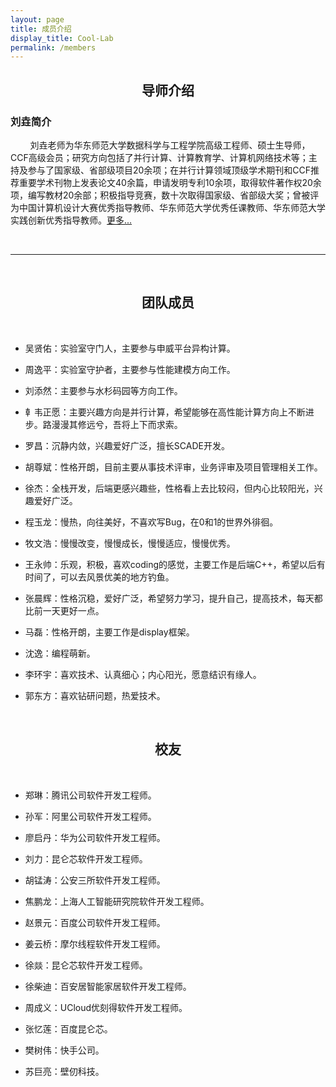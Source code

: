 ```yaml
---
layout: page
title: 成员介绍
display_title: Cool-Lab
permalink: /members
---
```


<center><h2><strong>导师介绍</strong></h2></center>

<h3><strong>刘垚简介</strong></h3>

&nbsp; &nbsp;&nbsp;&nbsp; &nbsp; 刘垚老师为华东师范大学数据科学与工程学院高级工程师、硕士生导师，CCF高级会员；研究方向包括了并行计算、计算教育学、计算机网络技术等；主持及参与了国家级、省部级项目20余项；在并行计算领域顶级学术期刊和CCF推荐重要学术刊物上发表论文40余篇，申请发明专利10余项，取得软件著作权20余项，编写教材20余部；积极指导竞赛，数十次取得国家级、省部级大奖；曾被评为中国计算机设计大赛优秀指导教师、华东师范大学优秀任课教师、华东师范大学实践创新优秀指导教师。[更多...](https://faculty.ecnu.edu.cn/_s37/ly2_6227/main.psp)

<br/>

****

<br/>

<center><h2><strong>团队成员</strong></h2></center>

<br/>

- 吴贤佑：实验室守门人，主要参与申威平台异构计算。

- 周逸平：实验室守护者，主要参与性能建模方向工作。

- 刘添然：主要参与水杉码园等方向工作。

- 龺韦正愿：主要兴趣方向是并行计算，希望能够在高性能计算方向上不断进步。路漫漫其修远兮，吾将上下而求索。

- 罗昌：沉静内敛，兴趣爱好广泛，擅长SCADE开发。

- 胡尊斌：性格开朗，目前主要从事技术评审，业务评审及项目管理相关工作。

- 徐杰：全栈开发，后端更感兴趣些，性格看上去比较闷，但内心比较阳光，兴趣爱好广泛。

- 程玉龙：慢热，向往美好，不喜欢写Bug，在0和1的世界外徘徊。

- 牧文浩：慢慢改变，慢慢成长，慢慢适应，慢慢优秀。

- 王永帅：乐观，积极，喜欢coding的感觉，主要工作是后端C++，希望以后有时间了，可以去风景优美的地方钓鱼。

- 张晨辉：性格沉稳，爱好广泛，希望努力学习，提升自己，提高技术，每天都比前一天更好一点。

- 马磊：性格开朗，主要工作是display框架。

- 沈逸：编程萌新。

- 李环宇：喜欢技术、认真细心；内心阳光，愿意结识有缘人。

- 郭东方：喜欢钻研问题，热爱技术。

<br/>

<center><h2><strong>校友</strong></h2></center>

<br/>

- 郑琳：腾讯公司软件开发工程师。

- 孙军：阿里公司软件开发工程师。

- 廖启丹：华为公司软件开发工程师。

- 刘力：昆仑芯软件开发工程师。

- 胡锰涛：公安三所软件开发工程师。

- 焦鹏龙：上海人工智能研究院软件开发工程师。

- 赵景元：百度公司软件开发工程师。

- 姜云桥：摩尔线程软件开发工程师。

- 徐燚：昆仑芯软件开发工程师。

- 徐柴迪：百安居智能家居软件开发工程师。

- 周成义：UCloud优刻得软件开发工程师。

- 张忆莲：百度昆仑芯。

- 樊树伟：快手公司。

- 苏巨亮：壁仞科技。

<br/>
<br/>
<br/>
